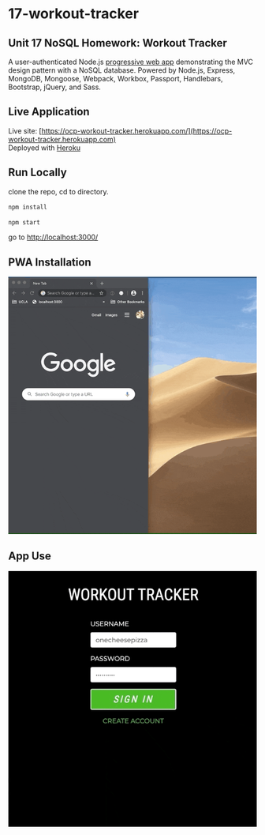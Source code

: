 # 17-workout-tracker
## Unit 17 NoSQL Homework: Workout Tracker

A user-authenticated Node.js [progressive web app](https://en.wikipedia.org/wiki/Progressive_web_application) demonstrating the MVC design pattern with a NoSQL database. Powered by Node.js, Express, MongoDB, Mongoose, Webpack, Workbox, Passport, Handlebars, Bootstrap, jQuery, and Sass. 

## Live Application

Live site: [https://ocp-workout-tracker.herokuapp.com/](https://ocp-workout-tracker.herokuapp.com)  
Deployed with [Heroku](https://www.heroku.com/) 

## Run Locally  
clone the repo, cd to directory.
```bash 
npm install
```
```bash
npm start
``` 
go to [http://localhost:3000/](http://localhost:3000/)

## PWA Installation
![screenshot](/public/img/18-workout-screenshot-pwa.gif)
## App Use
![screenshot](/public/img/18-workout-screenshot.gif)  

